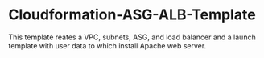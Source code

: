 # Cloudformation-ASG-ALB-Template
This template reates a VPC, subnets, ASG, and load balancer and a launch template with user data to which install Apache web server.
